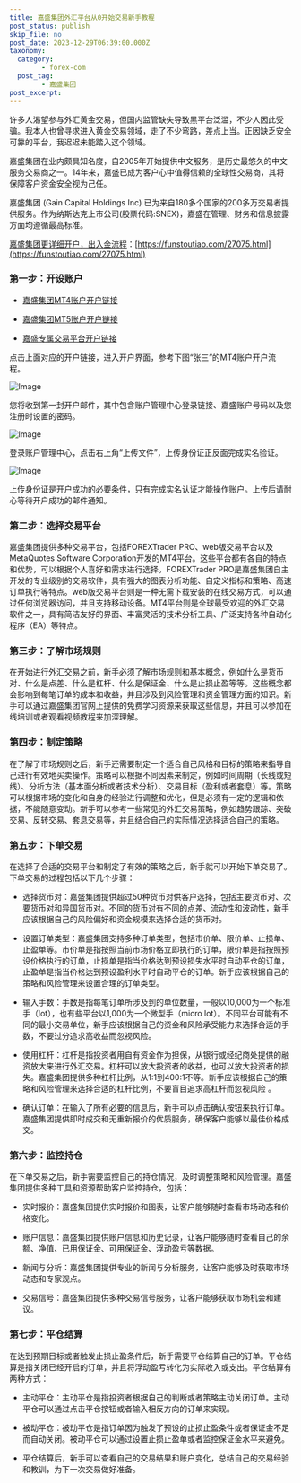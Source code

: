 ```yaml
---
title: 嘉盛集团外汇平台从0开始交易新手教程
post_status: publish
skip_file: no
post_date: 2023-12-29T06:39:00.000Z
taxonomy:
  category:
        - forex-com
  post_tag:
        - 嘉盛集团
post_excerpt: 
---
```

许多人渴望参与外汇黄金交易，但国内监管缺失导致黑平台泛滥，不少人因此受骗。我本人也曾寻求进入黄金交易领域，走了不少弯路，差点上当。正因缺乏安全可靠的平台，我迟迟未能踏入这个领域。

嘉盛集团在业内颇具知名度，自2005年开始提供中文服务，是历史最悠久的中文服务交易商之一。14年来，嘉盛已成为客户心中值得信赖的全球性交易商，其将保障客户资金安全视为己任。

嘉盛集团 (Gain Capital Holdings Inc) 已为来自180多个国家的200多万交易者提供服务。作为纳斯达克上市公司(股票代码:SNEX)，嘉盛在管理、财务和信息披露方面均遵循最高标准。

[嘉盛集团更详细开户，出入金流程](https://funstoutiao.com/27075.html)：[https://funstoutiao.com/27075.html](https://funstoutiao.com/27075.html)

### 第一步：开设账户

* [嘉盛集团MT4账户开户链接](https://s.ssgg.net/jsmt4)

* [嘉盛集团MT5账户开户链接](https://s.ssgg.net/jsmt5)

* [嘉盛专属交易平台开户链接](https://s.ssgg.net/js)

点击上面对应的开户链接，进入开户界面，参考下图“张三”的MT4账户开户流程。

![Image](https://prod-files-secure.s3.us-west-2.amazonaws.com/39ed1227-6d7d-4570-be36-9ccd4a2c4241/7a167aea-686b-400d-af59-4e18eb607a40/640.png?X-Amz-Algorithm=AWS4-HMAC-SHA256&X-Amz-Content-Sha256=UNSIGNED-PAYLOAD&X-Amz-Credential=ASIAZI2LB466TBMBENIA%2F20250307%2Fus-west-2%2Fs3%2Faws4_request&X-Amz-Date=20250307T041310Z&X-Amz-Expires=3600&X-Amz-Security-Token=IQoJb3JpZ2luX2VjEO%2F%2F%2F%2F%2F%2F%2F%2F%2F%2F%2FwEaCXVzLXdlc3QtMiJIMEYCIQDRc9uMuTgRjVAWuNf9zw8fmJEpViJ2Me9a8K2OkHcxBwIhAIsuOCL8omigwW7JZNmY%2BzzAlmwzn6UH85A%2B4A1QwWzwKv8DCDgQABoMNjM3NDIzMTgzODA1IgzWKJtHDmwJBIhreF4q3AME4yq8kEQZkzgZ42cUsZs3s2390SpOP3pgpelF6obDuZJhcFeK6xx1K1vYf%2Fvg4YuXrY7LFdMohllpFYBKsWo11qPGNf0moh6GGqkeTetd%2FdqUhKlHLyXkRM5gdLMujYjIVYrPBuAJQ%2FW9k9Zqc4aTowW%2Fo%2BhkEPymK6nAfMd2LVu0RfkkxYvw%2B6vUnqvHb0p9uxa5tYIt7m7qsDjZX6RbdGT4bJJWFx3y2YLGKBbW3OV7VX1fq4fDQNHRq%2FdpgsbHdjW9tYxCoUXZCzVxKXAV5f7FVtqDI9AEbMH9LXS5As1JSVkJAmEE7wFnSjCpQqCPDckDq%2B7CTu%2BXPQ1%2BvTX7VeDTJn43jcNTT6H4qvY6YCXpg1j9xJzRrpcsH9tFCFZiklnR6mNTBrQBQglyq442nhjmh9KKTm1At%2Fb9Ek48rgVajyuINvrd5gYvgWv0CAA%2BOa0exinTFtmWl4q%2FJ4HE0ZQUUupyYJs7YM2VHCKrLaT5EazvilxcJ%2F8Npz9ZnBuwddnOcSVZxNg6GUI7c0p4KNQgewIIwYhObLdmFmgKeMZ8q8zqJU0RTIyKwOznk4b%2B%2Fha0WCUXDe6bnRUz4Oz15P8YA%2BcapX4VKFF9yuLfsAI2rbstgcHsMaKl5jDdx6i%2BBjqkAe08MSzNeDoGQ9aBo4Jdh6S8VEl4h0A6tlrh5ucvTMFz70QJY2upsOBF9KmLVIhVV6Cit2JBRt9MDWF6BQYLlZhpi3dx7fqC2pUDO6IoQCOUd9cYnom2FntCoiXxNfqBANxygX7sIJlJX1duovyN3LMAGz0oqN55lY8LLL5lVdgQLDl%2BR4tgKpj6%2Fobv6K5RV0uifPUfwjpX5hmYnox4%2BykF2xqy&X-Amz-Signature=9c8f53e5f7ffcc7739572cbc5086ca74b8a3aca407dfb41c3ff02051e37aaad6&X-Amz-SignedHeaders=host&x-id=GetObject)

您将收到第一封开户邮件，其中包含账户管理中心登录链接、嘉盛账户号码以及您注册时设置的密码。

![Image](https://prod-files-secure.s3.us-west-2.amazonaws.com/39ed1227-6d7d-4570-be36-9ccd4a2c4241/eaa1c6b3-2877-4284-a0e1-530e222c27fb/image.png?X-Amz-Algorithm=AWS4-HMAC-SHA256&X-Amz-Content-Sha256=UNSIGNED-PAYLOAD&X-Amz-Credential=ASIAZI2LB466TBMBENIA%2F20250307%2Fus-west-2%2Fs3%2Faws4_request&X-Amz-Date=20250307T041309Z&X-Amz-Expires=3600&X-Amz-Security-Token=IQoJb3JpZ2luX2VjEO%2F%2F%2F%2F%2F%2F%2F%2F%2F%2F%2FwEaCXVzLXdlc3QtMiJIMEYCIQDRc9uMuTgRjVAWuNf9zw8fmJEpViJ2Me9a8K2OkHcxBwIhAIsuOCL8omigwW7JZNmY%2BzzAlmwzn6UH85A%2B4A1QwWzwKv8DCDgQABoMNjM3NDIzMTgzODA1IgzWKJtHDmwJBIhreF4q3AME4yq8kEQZkzgZ42cUsZs3s2390SpOP3pgpelF6obDuZJhcFeK6xx1K1vYf%2Fvg4YuXrY7LFdMohllpFYBKsWo11qPGNf0moh6GGqkeTetd%2FdqUhKlHLyXkRM5gdLMujYjIVYrPBuAJQ%2FW9k9Zqc4aTowW%2Fo%2BhkEPymK6nAfMd2LVu0RfkkxYvw%2B6vUnqvHb0p9uxa5tYIt7m7qsDjZX6RbdGT4bJJWFx3y2YLGKBbW3OV7VX1fq4fDQNHRq%2FdpgsbHdjW9tYxCoUXZCzVxKXAV5f7FVtqDI9AEbMH9LXS5As1JSVkJAmEE7wFnSjCpQqCPDckDq%2B7CTu%2BXPQ1%2BvTX7VeDTJn43jcNTT6H4qvY6YCXpg1j9xJzRrpcsH9tFCFZiklnR6mNTBrQBQglyq442nhjmh9KKTm1At%2Fb9Ek48rgVajyuINvrd5gYvgWv0CAA%2BOa0exinTFtmWl4q%2FJ4HE0ZQUUupyYJs7YM2VHCKrLaT5EazvilxcJ%2F8Npz9ZnBuwddnOcSVZxNg6GUI7c0p4KNQgewIIwYhObLdmFmgKeMZ8q8zqJU0RTIyKwOznk4b%2B%2Fha0WCUXDe6bnRUz4Oz15P8YA%2BcapX4VKFF9yuLfsAI2rbstgcHsMaKl5jDdx6i%2BBjqkAe08MSzNeDoGQ9aBo4Jdh6S8VEl4h0A6tlrh5ucvTMFz70QJY2upsOBF9KmLVIhVV6Cit2JBRt9MDWF6BQYLlZhpi3dx7fqC2pUDO6IoQCOUd9cYnom2FntCoiXxNfqBANxygX7sIJlJX1duovyN3LMAGz0oqN55lY8LLL5lVdgQLDl%2BR4tgKpj6%2Fobv6K5RV0uifPUfwjpX5hmYnox4%2BykF2xqy&X-Amz-Signature=94ca222c8b2df95117d9d39cb636a4d78e10f7f93f96601dc502a3cbf74ad5c8&X-Amz-SignedHeaders=host&x-id=GetObject)

登录账户管理中心，点击右上角“上传文件”，上传身份证正反面完成实名验证。

![Image](https://prod-files-secure.s3.us-west-2.amazonaws.com/39ed1227-6d7d-4570-be36-9ccd4a2c4241/54090639-09fc-46b4-a135-e0289f707147/image.png?X-Amz-Algorithm=AWS4-HMAC-SHA256&X-Amz-Content-Sha256=UNSIGNED-PAYLOAD&X-Amz-Credential=ASIAZI2LB466TBMBENIA%2F20250307%2Fus-west-2%2Fs3%2Faws4_request&X-Amz-Date=20250307T041309Z&X-Amz-Expires=3600&X-Amz-Security-Token=IQoJb3JpZ2luX2VjEO%2F%2F%2F%2F%2F%2F%2F%2F%2F%2F%2FwEaCXVzLXdlc3QtMiJIMEYCIQDRc9uMuTgRjVAWuNf9zw8fmJEpViJ2Me9a8K2OkHcxBwIhAIsuOCL8omigwW7JZNmY%2BzzAlmwzn6UH85A%2B4A1QwWzwKv8DCDgQABoMNjM3NDIzMTgzODA1IgzWKJtHDmwJBIhreF4q3AME4yq8kEQZkzgZ42cUsZs3s2390SpOP3pgpelF6obDuZJhcFeK6xx1K1vYf%2Fvg4YuXrY7LFdMohllpFYBKsWo11qPGNf0moh6GGqkeTetd%2FdqUhKlHLyXkRM5gdLMujYjIVYrPBuAJQ%2FW9k9Zqc4aTowW%2Fo%2BhkEPymK6nAfMd2LVu0RfkkxYvw%2B6vUnqvHb0p9uxa5tYIt7m7qsDjZX6RbdGT4bJJWFx3y2YLGKBbW3OV7VX1fq4fDQNHRq%2FdpgsbHdjW9tYxCoUXZCzVxKXAV5f7FVtqDI9AEbMH9LXS5As1JSVkJAmEE7wFnSjCpQqCPDckDq%2B7CTu%2BXPQ1%2BvTX7VeDTJn43jcNTT6H4qvY6YCXpg1j9xJzRrpcsH9tFCFZiklnR6mNTBrQBQglyq442nhjmh9KKTm1At%2Fb9Ek48rgVajyuINvrd5gYvgWv0CAA%2BOa0exinTFtmWl4q%2FJ4HE0ZQUUupyYJs7YM2VHCKrLaT5EazvilxcJ%2F8Npz9ZnBuwddnOcSVZxNg6GUI7c0p4KNQgewIIwYhObLdmFmgKeMZ8q8zqJU0RTIyKwOznk4b%2B%2Fha0WCUXDe6bnRUz4Oz15P8YA%2BcapX4VKFF9yuLfsAI2rbstgcHsMaKl5jDdx6i%2BBjqkAe08MSzNeDoGQ9aBo4Jdh6S8VEl4h0A6tlrh5ucvTMFz70QJY2upsOBF9KmLVIhVV6Cit2JBRt9MDWF6BQYLlZhpi3dx7fqC2pUDO6IoQCOUd9cYnom2FntCoiXxNfqBANxygX7sIJlJX1duovyN3LMAGz0oqN55lY8LLL5lVdgQLDl%2BR4tgKpj6%2Fobv6K5RV0uifPUfwjpX5hmYnox4%2BykF2xqy&X-Amz-Signature=88221ead59feff1ea4fa9ce61728a412544b820b8d9f9262683480cfa1b6d076&X-Amz-SignedHeaders=host&x-id=GetObject)

上传身份证是开户成功的必要条件，只有完成实名认证才能操作账户。上传后请耐心等待开户成功的邮件通知。

### 第二步：选择交易平台

嘉盛集团提供多种交易平台，包括FOREXTrader PRO、web版交易平台以及MetaQuotes Software Corporation开发的MT4平台。这些平台都有各自的特点和优势，可以根据个人喜好和需求进行选择。FOREXTrader PRO是嘉盛集团自主开发的专业级别的交易软件，具有强大的图表分析功能、自定义指标和策略、高速订单执行等特点。web版交易平台则是一种无需下载安装的在线交易方式，可以通过任何浏览器访问，并且支持移动设备。MT4平台则是全球最受欢迎的外汇交易软件之一，具有简洁友好的界面、丰富灵活的技术分析工具、广泛支持各种自动化程序（EA）等特点。

### 第三步：了解市场规则

在开始进行外汇交易之前，新手必须了解市场规则和基本概念，例如什么是货币对、什么是点差、什么是杠杆、什么是保证金、什么是止损止盈等等。这些概念都会影响到每笔订单的成本和收益，并且涉及到风险管理和资金管理方面的知识。新手可以通过嘉盛集团官网上提供的免费学习资源来获取这些信息，并且可以参加在线培训或者观看视频教程来加深理解。

### 第四步：制定策略

在了解了市场规则之后，新手还需要制定一个适合自己风格和目标的策略来指导自己进行有效地买卖操作。策略可以根据不同因素来制定，例如时间周期（长线或短线）、分析方法（基本面分析或者技术分析）、交易目标（盈利或者套息）等。策略可以根据市场的变化和自身的经验进行调整和优化，但是必须有一定的逻辑和依据，不能随意变动。新手可以参考一些常见的外汇交易策略，例如趋势跟踪、突破交易、反转交易、套息交易等，并且结合自己的实际情况选择适合自己的策略。

### 第五步：下单交易

在选择了合适的交易平台和制定了有效的策略之后，新手就可以开始下单交易了。下单交易的过程包括以下几个步骤：

* 选择货币对：嘉盛集团提供超过50种货币对供客户选择，包括主要货币对、次要货币对和异国货币对。不同的货币对有不同的点差、流动性和波动性，新手应该根据自己的风险偏好和资金规模来选择合适的货币对。

* 设置订单类型：嘉盛集团支持多种订单类型，包括市价单、限价单、止损单、止盈单等。市价单是指按照当前市场价格立即执行的订单，限价单是指按照预设价格执行的订单，止损单是指当价格达到预设损失水平时自动平仓的订单，止盈单是指当价格达到预设盈利水平时自动平仓的订单。新手应该根据自己的策略和风险管理来设置合理的订单类型。

* 输入手数：手数是指每笔订单所涉及到的单位数量，一般以10,000为一个标准手（lot），也有些平台以1,000为一个微型手（micro lot）。不同平台可能有不同的最小交易单位，新手应该根据自己的资金和风险承受能力来选择合适的手数，不要过分追求高收益而忽视风险。

* 使用杠杆：杠杆是指投资者用自有资金作为担保，从银行或经纪商处提供的融资放大来进行外汇交易。杠杆可以放大投资者的收益，也可以放大投资者的损失。嘉盛集团提供多种杠杆比例，从1:1到400:1不等。新手应该根据自己的策略和风险管理来选择合适的杠杆比例，不要盲目追求高杠杆而忽视风险 。

* 确认订单：在输入了所有必要的信息后，新手可以点击确认按钮来执行订单。嘉盛集团提供即时成交和无重新报价的优质服务，确保客户能够以最佳价格成交。

### 第六步：监控持仓

在下单交易之后，新手需要监控自己的持仓情况，及时调整策略和风险管理。嘉盛集团提供多种工具和资源帮助客户监控持仓，包括：

* 实时报价：嘉盛集团提供实时报价和图表，让客户能够随时查看市场动态和价格变化。

* 账户信息：嘉盛集团提供账户信息和历史记录，让客户能够随时查看自己的余额、净值、已用保证金、可用保证金、浮动盈亏等数据。

* 新闻与分析：嘉盛集团提供专业的新闻与分析服务，让客户能够及时获取市场动态和专家观点。

* 交易信号：嘉盛集团提供多种交易信号服务，让客户能够获取市场机会和建议。

### 第七步：平仓结算

在达到预期目标或者触发止损止盈条件后，新手需要平仓结算自己的订单。平仓结算是指关闭已经开启的订单，并且将浮动盈亏转化为实际收入或支出。平仓结算有两种方式：

* 主动平仓：主动平仓是指投资者根据自己的判断或者策略主动关闭订单。主动平仓可以通过点击平仓按钮或者输入相反方向的订单来实现。

* 被动平仓：被动平仓是指订单因为触发了预设的止损止盈条件或者保证金不足而自动关闭。被动平仓可以通过设置止损止盈单或者监控保证金水平来避免。

* 平仓结算后，新手可以查看自己的交易结果和账户变化，总结自己的交易经验和教训，为下一次交易做好准备。